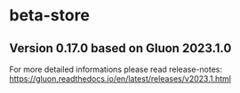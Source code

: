 # beta-store

## Version 0.17.0 based on Gluon 2023.1.0


For more detailed informations please read release-notes: https://gluon.readthedocs.io/en/latest/releases/v2023.1.html


